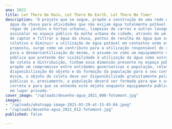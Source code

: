 ```yaml
---
ano: 2021
title: Let There Be Rain, Let There Be Earth, Let There Be Time!
description: 'O projeto que se segue, propõe a construção de uma rede de coleta de
  água da chuva para atividades que não exijam água totalmente potável tais como:
  regas de jardins e hortas urbanas, limpezas de carros e outras lavagens. Pretende
  assinalar no espaço público da malha urbana da cidade, através de um objeto capaz
  de captar e filtrar a água da chuva, pontos de recolha de água que seja para o uso
  coletivo e diminuir a utilização de água potável em contextos onde esta é dispensável.Esta
  proposta, surge como um contributo para a utilização responsável do recurso da água,
  para a desmarcantilização do mesmo, e assume-se como um equipamento de utilidade
  pública que pretende dar visibilidade à utilização da água como outrora os sistemas
  de coleta e distribuição, tinham essa dimensão presente no espaço público.Este projeto
  propõe um compromisso entre entidades governativas e população, relativamente à
  disponibilização do objeto e da formação da população para o seu contributo e uso.
  Assim, o objeto de coleta deve ser disponibilizado gratuitamente pelas entidades
  públicas e, previamente, a população deverá ser formada para que o usem da forma
  correta e para que se entenda este objeto enquanto equipamento público ainda que
  em lugar privado.'
cover_image: "/uploads/desenho-agua_2021_008-fotomont.jpg"
images:
- "/uploads/whatsapp-image-2021-03-29-at-15-45-04.jpeg"
- "/uploads/desenho-agua_2021_012-fotomont.jpg"
published: false

---
```

